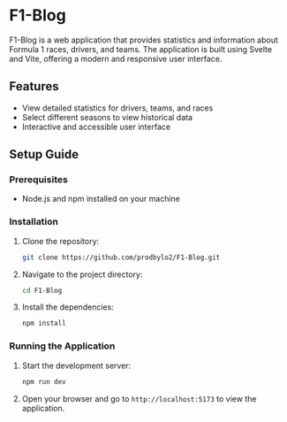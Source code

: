 # F1-Blog

F1-Blog is a web application that provides statistics and information about Formula 1 races, drivers, and teams. The application is built using Svelte and Vite, offering a modern and responsive user interface.

## Features
- View detailed statistics for drivers, teams, and races
- Select different seasons to view historical data
- Interactive and accessible user interface

## Setup Guide

### Prerequisites
- Node.js and npm installed on your machine

### Installation
1. Clone the repository:
   ```bash
   git clone https://github.com/prodbylo2/F1-Blog.git
   ```
2. Navigate to the project directory:
   ```bash
   cd F1-Blog
   ```
3. Install the dependencies:
   ```bash
   npm install
   ```

### Running the Application
1. Start the development server:
   ```bash
   npm run dev
   ```
2. Open your browser and go to `http://localhost:5173` to view the application.